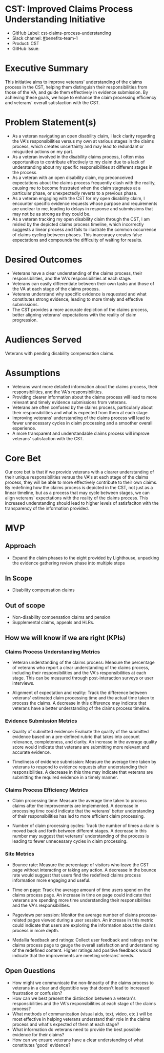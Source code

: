 # CST: Improved Claims Process Understanding Initiative

* GitHub Label: cst-claims-process-understanding
* Slack channel: [#](https://lighthouseva.slack.com/messages/CJD573TMZ)benefits-team-1
* Product: CST
* GitHub Issue: 

# Executive Summary

This initiative aims to improve veterans' understanding of the claims process in the CST, helping them distinguish their responsibilities from those of the VA, and guide them effectively in evidence submission. By achieving these goals, we hope to enhance the claim processing efficiency and veterans' overall satisfaction with the CST.

# Problem Statement(s)

* As a veteran navigating an open disability claim, I lack clarity regarding the VA's responsibilities versus my own at various stages in the claims process, which creates uncertainty and may lead to redundant or misguided actions on my part.
* As a veteran involved in the disability claims process, I often miss opportunities to contribute effectively to my claim due to a lack of understanding about my specific responsibilities at different stages in the process.
* As a veteran with an open disability claim, my preconceived expectations about the claims process frequently clash with the reality, causing me to become frustrated when the claim stagnates at a particular phase, or unexpectedly reverts to a previous phase.
* As a veteran engaging with the CST for my open disability claim, I encounter specific evidence requests whose purpose and requirements are unclear to me, leading to delays in response and submissions that may not be as strong as they could be.
* As a veteran tracking my open disability claim through the CST, I am misled by the depicted claims process timeline, which incorrectly suggests a linear process and fails to illustrate the common occurrence of claims cycling between phases. This inaccuracy creates false expectations and compounds the difficulty of waiting for results.


# Desired Outcomes

* Veterans have a clear understanding of the claims process, their responsibilities, and the VA's responsibilities at each stage.
* Veterans can easily differentiate between their own tasks and those of the VA at each stage of the claims process.
* Veterans understand why specific evidence is requested and what constitutes strong evidence, leading to more timely and effective submissions.
* The CST provides a more accurate depiction of the claims process, better aligning veterans' expectations with the reality of claim progression.

# Audiences Served

Veterans with pending disability compensation claims.

# Assumptions

* Veterans want more detailed information about the claims process, their responsibilities, and the VA's responsibilities.
* Providing clearer information about the claims process will lead to more relevant and timely evidence submissions from veterans.
* Veterans are often confused by the claims process, particularly about their responsibilities and what is expected from them at each stage.
* Improving veterans' understanding of the claims process will lead to fewer unnecessary cycles in claim processing and a smoother overall experience.
* A more transparent and understandable claims process will improve veterans' satisfaction with the CST.


# Core Bet

Our core bet is that if we provide veterans with a clearer understanding of their unique responsibilities versus the VA's at each stage of the claims process, they will be able to more effectively contribute to their own claims. By redefining how the claims process is depicted in the CST, not just as a linear timeline, but as a process that may cycle between stages, we can align veterans' expectations with the reality of the claims process. This increased understanding should lead to higher levels of satisfaciton with the transparency of the information provided.

# MVP

## Approach

 * Expand the claim phases to the eight provided by Lighthouse, unpacking the evidence gathering review phase into multiple steps

## In Scope

* Disability compensation claims

## Out of scope

* Non-disability compensation claims and pension
* Supplemental claims, appeals and HLRs. 


## How we will know if we are right (KPIs)

### Claims Process Understanding Metrics

* Veteran understanding of the claims process: Measure the percentage of veterans who report a clear understanding of the claims process, including their responsibilities and the VA's responsibilities at each stage. This can be measured through post-interaction surveys or user interviews.

* Alignment of expectation and reality: Track the difference between veterans' estimated claim processing time and the actual time taken to process the claims. A decrease in this difference may indicate that veterans have a better understanding of the claims process timeline.

### Evidence Submission Metrics

* Quality of submitted evidence: Evaluate the quality of the submitted evidence based on a pre-defined rubric that takes into account relevance, completeness, and clarity. An increase in the average quality score would indicate that veterans are submitting more relevant and accurate evidence.

* Timeliness of evidence submission: Measure the average time taken by veterans to respond to evidence requests after understanding their responsibilities. A decrease in this time may indicate that veterans are submitting the required evidence in a timely manner.

### Claims Process Efficiency Metrics

* Claim processing time: Measure the average time taken to process claims after the improvements are implemented. A decrease in processing time could indicate that the veterans' better understanding of their responsibilities has led to more efficient claim processing.

* Number of claim processing cycles: Track the number of times a claim is moved back and forth between different stages. A decrease in this number may suggest that veterans' understanding of the process is leading to fewer unnecessary cycles in claim processing.

### Site Metrics

* Bounce rate: Measure the percentage of visitors who leave the CST page without interacting or taking any action. A decrease in the bounce rate would suggest that users find the redefined claims process information more engaging and useful.

* Time on page: Track the average amount of time users spend on the claims process page. An increase in time on page could indicate that veterans are spending more time understanding their responsibilities and the VA's responsibilities.

* Pageviews per session: Monitor the average number of claims process-related pages viewed during a user session. An increase in this metric could indicate that users are exploring the information about the claims process in more depth.

* Medallia feedback and ratings: Collect user feedback and ratings on the claims process page to gauge the overall satisfaction and understanding of the redefined content. Higher ratings and positive feedback would indicate that the improvements are meeting veterans’ needs.


## Open Questions

* How might we communicate the non-linearity of the claims process to veterans in a clear and digestible way that doesn't lead to increased frustration or confusion?
* How can we best present the distinction between a veteran's responsibilities and the VA's responsibilities at each stage of the claims process?
* What methods of communication (visual aids, text, video, etc.) will be most effective in helping veterans understand their role in the claims process and what's expected of them at each stage?
* What information do veterans need to provide the best possible evidence for their claims?
* How can we ensure veterans have a clear understanding of what constitutes 'good' evidence?


